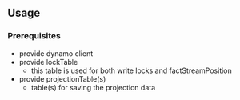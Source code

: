 ## Usage

### Prerequisites
- provide dynamo client
- provide lockTable
    - this table is used for both write locks and factStreamPosition
- provide projectionTable(s)
    - table(s) for saving the projection data
